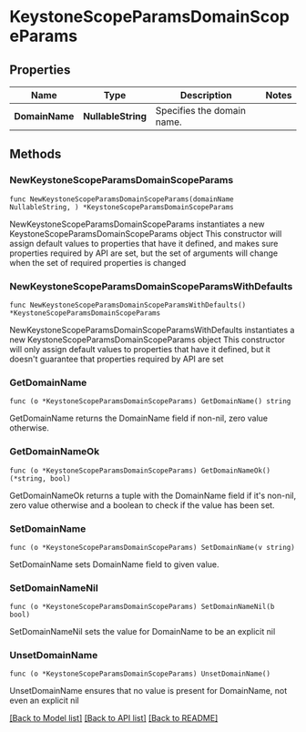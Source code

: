 # KeystoneScopeParamsDomainScopeParams

## Properties

Name | Type | Description | Notes
------------ | ------------- | ------------- | -------------
**DomainName** | **NullableString** | Specifies the domain name. | 

## Methods

### NewKeystoneScopeParamsDomainScopeParams

`func NewKeystoneScopeParamsDomainScopeParams(domainName NullableString, ) *KeystoneScopeParamsDomainScopeParams`

NewKeystoneScopeParamsDomainScopeParams instantiates a new KeystoneScopeParamsDomainScopeParams object
This constructor will assign default values to properties that have it defined,
and makes sure properties required by API are set, but the set of arguments
will change when the set of required properties is changed

### NewKeystoneScopeParamsDomainScopeParamsWithDefaults

`func NewKeystoneScopeParamsDomainScopeParamsWithDefaults() *KeystoneScopeParamsDomainScopeParams`

NewKeystoneScopeParamsDomainScopeParamsWithDefaults instantiates a new KeystoneScopeParamsDomainScopeParams object
This constructor will only assign default values to properties that have it defined,
but it doesn't guarantee that properties required by API are set

### GetDomainName

`func (o *KeystoneScopeParamsDomainScopeParams) GetDomainName() string`

GetDomainName returns the DomainName field if non-nil, zero value otherwise.

### GetDomainNameOk

`func (o *KeystoneScopeParamsDomainScopeParams) GetDomainNameOk() (*string, bool)`

GetDomainNameOk returns a tuple with the DomainName field if it's non-nil, zero value otherwise
and a boolean to check if the value has been set.

### SetDomainName

`func (o *KeystoneScopeParamsDomainScopeParams) SetDomainName(v string)`

SetDomainName sets DomainName field to given value.


### SetDomainNameNil

`func (o *KeystoneScopeParamsDomainScopeParams) SetDomainNameNil(b bool)`

 SetDomainNameNil sets the value for DomainName to be an explicit nil

### UnsetDomainName
`func (o *KeystoneScopeParamsDomainScopeParams) UnsetDomainName()`

UnsetDomainName ensures that no value is present for DomainName, not even an explicit nil

[[Back to Model list]](../README.md#documentation-for-models) [[Back to API list]](../README.md#documentation-for-api-endpoints) [[Back to README]](../README.md)


